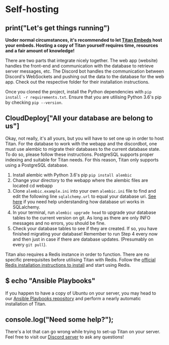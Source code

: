 # Self-hosting
## print("Let's get things running")

**Under normal circumstances, it's recommended to let [Titan Embeds](https://titanembeds.com/) host your embeds. Hosting a copy of Titan yourself requires time, resources and a fair amount of knowledge!**

There are two parts that integrate nicely together. The web app (website) handles the front-end and communication with the database to retrieve server messages, etc. The Discord bot handles the communication between Discord's WebSockets and pushing out the data to the database for the web app. Check out the respective folder for their installation instructions.

Once you cloned the project, install the Python dependencies with ``pip install -r requirements.txt``. Ensure that you are utilising Python 3.6's pip by checking `pip --version`.

## CloudDeploy["All your database are belong to us"]

Okay, not really, it's all yours, but you will have to set one up in order to host Titan. For the database to work with the webapp and the discordbot, one must use alembic to migrate their databases to the current database state. To do so, please follow these instructions. PostgreSQL supports proper indexing and suitable for Titan needs. For this reason, Titan only supports using a PostgreSQL database.

1. Install alembic with Python 3.6's pip `pip install alembic`
2. Change your directory to the webapp where the alembic files are located cd webapp
3. Clone `alembic.example.ini` into your own `alembic.ini` file to find and edit the following line `sqlalchemy.url` to equal your database uri. [See here](http://docs.sqlalchemy.org/en/latest/core/engines.html#database-urls) if you need help understanding how database uri works in SQLalchemy.
4. In your terminal, run `alembic upgrade head` to upgrade your database tables to the current version on git. As long as there are only INFO messages and no errors, you should be fine.
5. Check your database tables to see if they are created. If so, you have finished migrating your database! Remember to run Step 4 every now and then just in case if there are database updates. (Presumably on every `git pull`).

Titan also requires a Redis instance in order to function. There are no specific prerequisites before utilising Titan with Redis. Follow the [official Redis installation instructions to install](https://redis.io/topics/quickstart) and start using Redis.

## $ echo "Ansible Playbooks"

If you happen to have a copy of Ubuntu on your server, you may head to our [Ansible Playbooks repository](https://github.com/TitanEmbeds/ansible-playbooks) and perform a nearly automatic installation of Titan.

## console.log("Need some help?");

There's a lot that can go wrong while trying to set-up Titan on your server. Feel free to visit our [Discord server](https://discord.io/Titan) to ask any questions!
